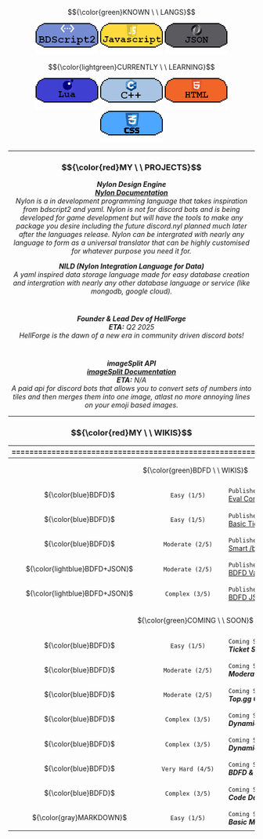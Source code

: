 $${\color{green}KNOWN \ \ LANGS}$$
<p align="center">
  <img src="3453532.png"/>
  <img src="533532532.png"/>
  <img src="432432432.png"/>
</p>

$${\color{lightgreen}CURRENTLY \ \ LEARNING}$$
<p align="center">
  <img src="3532154321.png"/>
  <img src="23532532.png"/>
  <img src="3532323.png"/>
  <img src="35323238538.png"/>
</p>

---

### $${\color{red}MY \ \ PROJECTS}$$
*<p align="center"> ***Nylon Design Engine*** <br>  [***Nylon Documentation***](https://koomball.github.io/Nylon.io/)  <br> Nylon is a in development programming language that takes inspiration from bdscript2 and yaml. Nylon is not for discord bots and is being developed for game development but will have the tools to make any package you desire including the future discord.nyl planned much later after the languages release. Nylon can be intergrated with nearly any language to form as a universal translator that can be highly customised for whatever purpose you need it for.</p>*

*<p align="center"> ***NILD (Nylon Integration Language for Data)*** <br> A yaml inspired data storage language made for easy database creation and intergration with nearly any other database language or service (like mongodb, google cloud).</p>*

#
*<p align="center">***Founder & Lead Dev of HellForge*** <br> **ETA:** Q2 2025 <br>
HellForge is the dawn of a new era in community driven discord bots! </p>* 
#
*<p align="center">***imageSplit API*** <br> [***imageSplit Documentation***](https://github.com/Koomball/imageSplit-documentation) <br> **ETA:** N/A <br>
A paid api for discord bots that allows you to convert sets of numbers into tiles and then merges them into one image, atlast no more annoying lines on your emoji based images. </p>* 

---

### $${\color{red}MY \ \ WIKIS}$$
<div align="center">
<table>
    <thead>
        <tr>
            <th colspan=3>===================================================================================</th>
        </tr>
    </thead>
    <tbody>
        <tr>
            <td colspan=3><p align="center">${\color{green}BDFD \ \ WIKIS}$</p></td>
        </tr>
        <tr>
            <td><p align="center">${\color{blue}BDFD}$</p></td>
            <td><p align="center"><code>Easy (1/5)</code></p></td>
            <td> <code>Published: 06/05/24</code> <br> <a class="link" href="https://github.com/Koomball/BDFD-Eval-Command-And-Repeat-Eval-Button./blob/main/README.md"> Eval Command & Repeat Eval Button. </td>
        </tr>
        <tr>
            <td><p align="center">${\color{blue}BDFD}$</p></td>
            <td><p align="center"><code>Easy (1/5)</code></p></td>
            <td> <code>Published: 13/05/24</code> <br> <a class="link" href="https://github.com/Koomball/BDFD-Basic-Ticket-System"> Basic Ticket System. </td>
        </tr>
        <tr> 
            <td><p align="center">${\color{blue}BDFD}$</p></td>
            <td><p align="center"><code>Moderate (2/5)</code></p></td>
            <td><code>Published: 06/05/24</code><br> <a class="link" href="https://github.com/Koomball/BDFD-Advanced-sell-buy-command"> Smart /buy & /sell command. </td>
        </tr>
        <tr> 
            <td><p align="center">${\color{lightblue}BDFD+JSON}$</td>
            <td><p align="center"><code>Moderate (2/5)</code></p></td>
            <td><code>Published: 06/06/23</code><br> <a class="link" href="https://github.com/Koomball/BDFD-Variables-With-Json/tree/main"> BDFD Variables with JSON. </td>
        </tr>
        <tr> 
            <td><p align="center">${\color{lightblue}BDFD+JSON}$<br></td>
            <td><p align="center"><code>Complex (3/5)</code></p></td>
            <td><code>Published: 11/05/23</code><br> <a class="link" href="https://github.com/Koomball/BDFD-JSON-Warn-History-Guide"> BDFD JSON /warn & /warn-history <user> </td>
        </tr>
        <tr><td colspan=3></td></tr>
        <tr>
            <td colspan=3><p align="center">${\color{green}COMING \ \ SOON}$</p></td>
        </tr>
        <tr> 
            <td><p align="center">${\color{blue}BDFD}$</p></td>
            <td><p align="center"><code>Easy (1/5)</code></p></td>
            <td><code>Coming Soon</code><br><b><i>Ticket System</i></b></td>
        </tr>
        <tr> 
            <td><p align="center">${\color{blue}BDFD}$</p></td>
            <td><p align="center"><code>Moderate (2/5)</code></p></td>
            <td><code>Coming Soon</code><br><b><i>Moderation Menu</i></b></td>
        </tr>
        <tr> 
            <td><p align="center">${\color{blue}BDFD}$</p></td>
            <td><p align="center"><code>Moderate (2/5)</code></p></td>
            <td><code>Coming Soon</code><br><b><i>Top.gg Guide</i></b></td>
        </tr>
        <tr> 
            <td><p align="center">${\color{blue}BDFD}$</p></td>
            <td><p align="center"><code>Complex (3/5)</code></p></td>
            <td><code>Coming Soon</code><br><b><i>Dynamic /help command</i></b></td>
        </tr>
        <tr> 
            <td><p align="center">${\color{blue}BDFD}$</p></td>
            <td><p align="center"><code>Complex (3/5)</code></p></td>
            <td><code>Coming Soon</code><br><b><i>Dynamic /inventory command</i></b></td>
        </tr>
        <tr> 
            <td><p align="center">${\color{blue}BDFD}$</p></td>
            <td><p align="center"><code>Very Hard (4/5)</code></p></td>
            <td><code>Coming Soon</code><br><b><i>BDFD & Spreadsheets</i></b></td>
        </tr>
        <tr> 
            <td><p align="center">${\color{blue}BDFD}$</p></td>
            <td><p align="center"><code>Complex (3/5)</code></p></td>
            <td><code>Coming Soon</code><br><b><i>Code Debugger</i></b></td>
        </tr>
        <tr> 
            <td><p align="center">${\color{gray}MARKDOWN}$</p></td>
            <td><p align="center"><code>Easy (1/5)</code></p></td>
            <td><code>Coming Soon</code><br><b><i>Basic Markdown</i></b></td>
        </tr>          
    </tbody>
</table>
</div>
